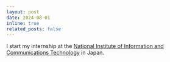```yaml
---
layout: post
date: 2024-08-01
inline: true
related_posts: false
---
```


I start my internship at the [National Institute of Information and
Communications Technology](https://www.nict.go.jp/en) in Japan.
